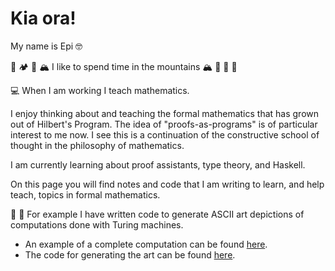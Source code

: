 # Kia ora!

My name is Epi :nerd_face:

:deciduous_tree: :camping: :deciduous_tree: :mountain_snow: I like to spend time in the mountains :mountain_snow: :deciduous_tree: :deciduous_tree: :deciduous_tree:

:computer: When I am working I teach mathematics.

I enjoy thinking about and teaching the formal mathematics that has grown out of Hilbert's Program. 
The idea of "proofs-as-programs" is of particular interest to me now. I see this is a continuation of the constructive school of thought in the philosophy of mathematics.

I am currently learning about proof assistants, type theory, and Haskell. 


On this page you will find notes and code that I am writing to learn, and help teach, topics in formal mathematics. 

:abacus: :robot: For example I have written code to generate ASCII art depictions of computations done with Turing machines.
  - An example of a complete computation can be found [here](https://github.com/epicurithmetic/turingMachine/blob/master/tm-output.txt). 
  - The code for generating the art can be found [here](https://github.com/epicurithmetic/turingMachine). 


<!---
epicurithmetic/epicurithmetic is a ✨ special ✨ repository because its `README.md` (this file) appears on your GitHub profile.
You can click the Preview link to take a look at your changes.
--->
